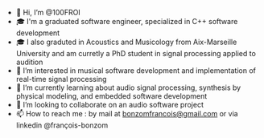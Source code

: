 - 👋 Hi, I’m @100FROI
- 🎓 I'm a graduated software engineer, specialized in C++ software development
- 🎓 I also graduted in Acoustics and Musicology from Aix-Marseille University and am curretly a PhD student in signal processing applied to audition
- 👀 I’m interested in musical software development and implementation of real-time signal processing
- 🌱 I’m currently learning about audio signal processing, synthesis by physical modeling, and embedded software development
- 💞️ I’m looking to collaborate on an audio software project
- 📫 How to reach me : by mail at bonzomfrancois@gmail.com or via linkedin @françois-bonzom

<!---
100FROI/100FROI is a ✨ special ✨ repository because its `README.md` (this file) appears on your GitHub profile.
You can click the Preview link to take a look at your changes.
--->
